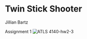 # Twin Stick Shooter
Jillian Bartz

Assignment 1
![ATLS 4140-hw2-3](https://github.com/user-attachments/assets/b5c925a1-a58a-46e3-a7b2-69b77ec6699f)